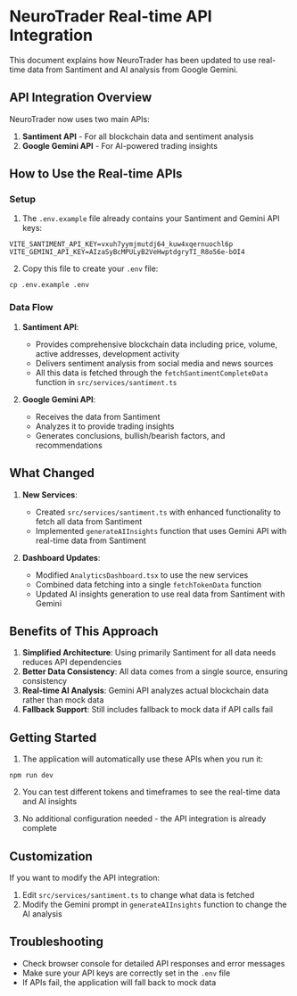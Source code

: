 # NeuroTrader Real-time API Integration

This document explains how NeuroTrader has been updated to use real-time data from Santiment and AI analysis from Google Gemini.

## API Integration Overview

NeuroTrader now uses two main APIs:

1. **Santiment API** - For all blockchain data and sentiment analysis
2. **Google Gemini API** - For AI-powered trading insights

## How to Use the Real-time APIs

### Setup

1. The `.env.example` file already contains your Santiment and Gemini API keys:

```
VITE_SANTIMENT_API_KEY=vxuh7yymjmutdj64_kuw4xqernuochl6p
VITE_GEMINI_API_KEY=AIzaSyBcMPULyB2VeHwptdgryTI_R8o56e-bOI4
```

2. Copy this file to create your `.env` file:

```
cp .env.example .env
```

### Data Flow

1. **Santiment API**: 
   - Provides comprehensive blockchain data including price, volume, active addresses, development activity
   - Delivers sentiment analysis from social media and news sources
   - All this data is fetched through the `fetchSantimentCompleteData` function in `src/services/santiment.ts`

2. **Google Gemini API**:
   - Receives the data from Santiment
   - Analyzes it to provide trading insights
   - Generates conclusions, bullish/bearish factors, and recommendations

## What Changed

1. **New Services**:
   - Created `src/services/santiment.ts` with enhanced functionality to fetch all data from Santiment
   - Implemented `generateAIInsights` function that uses Gemini API with real-time data from Santiment

2. **Dashboard Updates**:
   - Modified `AnalyticsDashboard.tsx` to use the new services
   - Combined data fetching into a single `fetchTokenData` function
   - Updated AI insights generation to use real data from Santiment with Gemini

## Benefits of This Approach

1. **Simplified Architecture**: Using primarily Santiment for all data needs reduces API dependencies
2. **Better Data Consistency**: All data comes from a single source, ensuring consistency
3. **Real-time AI Analysis**: Gemini API analyzes actual blockchain data rather than mock data
4. **Fallback Support**: Still includes fallback to mock data if API calls fail

## Getting Started

1. The application will automatically use these APIs when you run it:

```
npm run dev
```

2. You can test different tokens and timeframes to see the real-time data and AI insights

3. No additional configuration needed - the API integration is already complete

## Customization

If you want to modify the API integration:

1. Edit `src/services/santiment.ts` to change what data is fetched
2. Modify the Gemini prompt in `generateAIInsights` function to change the AI analysis

## Troubleshooting

- Check browser console for detailed API responses and error messages
- Make sure your API keys are correctly set in the `.env` file
- If APIs fail, the application will fall back to mock data
